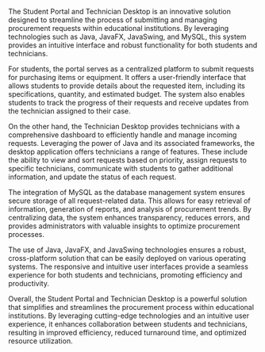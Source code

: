 The Student Portal and Technician Desktop is an innovative solution designed to streamline the process of submitting and managing procurement requests within educational institutions. By leveraging technologies such as Java, JavaFX, JavaSwing, and MySQL, this system provides an intuitive interface and robust functionality for both students and technicians.

For students, the portal serves as a centralized platform to submit requests for purchasing items or equipment. It offers a user-friendly interface that allows students to provide details about the requested item, including its specifications, quantity, and estimated budget. The system also enables students to track the progress of their requests and receive updates from the technician assigned to their case.

On the other hand, the Technician Desktop provides technicians with a comprehensive dashboard to efficiently handle and manage incoming requests. Leveraging the power of Java and its associated frameworks, the desktop application offers technicians a range of features. These include the ability to view and sort requests based on priority, assign requests to specific technicians, communicate with students to gather additional information, and update the status of each request.

The integration of MySQL as the database management system ensures secure storage of all request-related data. This allows for easy retrieval of information, generation of reports, and analysis of procurement trends. By centralizing data, the system enhances transparency, reduces errors, and provides administrators with valuable insights to optimize procurement processes.

The use of Java, JavaFX, and JavaSwing technologies ensures a robust, cross-platform solution that can be easily deployed on various operating systems. The responsive and intuitive user interfaces provide a seamless experience for both students and technicians, promoting efficiency and productivity.

Overall, the Student Portal and Technician Desktop is a powerful solution that simplifies and streamlines the procurement process within educational institutions. By leveraging cutting-edge technologies and an intuitive user experience, it enhances collaboration between students and technicians, resulting in improved efficiency, reduced turnaround time, and optimized resource utilization.




